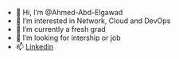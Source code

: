 - 👋 Hi, I’m @Ahmed-Abd-Elgawad
- 👀 I’m interested in Network, Cloud and DevOps
- 🌱 I’m currently a fresh grad 
- 💞️ I’m looking for intership or job
- 📫 [Linkedin](https://www.linkedin.com/in/ahmed-abd-elgawad-9081751b9/)


<!---
Ahmed-Abd-El-gawad/Ahmed-Abd-El-gawad is a ✨ special ✨ repository because its `README.md` (this file) appears on your GitHub profile.
You can click the Preview link to take a look at your changes.
--->
